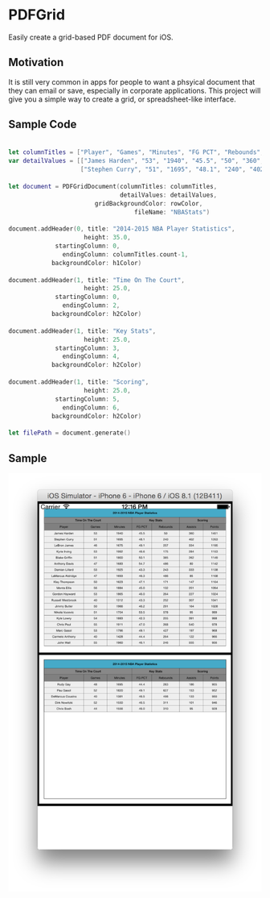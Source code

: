 # PDFGrid
Easily create a grid-based PDF document for iOS.

## Motivation
It is still very common in apps for people to want a phsyical document that they can email or save, especially in 
corporate applications. This project will give you a simple way to create a grid, or spreadsheet-like interface.

## Sample Code
```swift

let columnTitles = ["Player", "Games", "Minutes", "FG PCT", "Rebounds", "Assists", "Points"]
var detailValues = [["James Harden", "53", "1940", "45.5", "50", "360", "1451"],
                    ["Stephen Curry", "51", "1695", "48.1", "240", "402", "1203"]]

let document = PDFGridDocument(columnTitles: columnTitles, 
                               detailValues: detailValues, 
                        gridBackgroundColor: rowColor, 
                                   fileName: "NBAStats")
                                   
document.addHeader(0, title: "2014-2015 NBA Player Statistics", 
                     height: 35.0, 
             startingColumn: 0, 
               endingColumn: columnTitles.count-1, 
            backgroundColor: h1Color)
            
document.addHeader(1, title: "Time On The Court", 
                     height: 25.0, 
             startingColumn: 0, 
               endingColumn: 2, 
            backgroundColor: h2Color)
            
document.addHeader(1, title: "Key Stats", 
                     height: 25.0, 
             startingColumn: 3, 
               endingColumn: 4, 
            backgroundColor: h2Color)

document.addHeader(1, title: "Scoring", 
                     height: 25.0, 
             startingColumn: 5, 
               endingColumn: 6, 
            backgroundColor: h2Color)

let filePath = document.generate()
```

## Sample
![Sample](Documentation/SampleGrid.png "Sample Grid")
